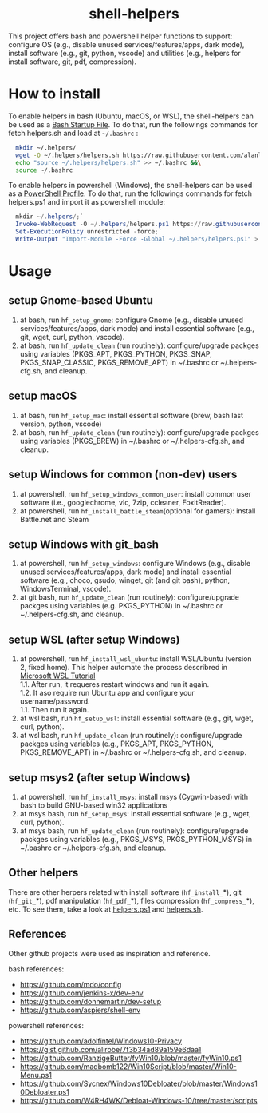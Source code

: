 <h1 align="center">shell-helpers</h1>

This project offers bash and powershell helper functions to support: configure OS (e.g., disable unused services/features/apps, dark mode), install software (e.g.,  git, python, vscode) and utilities (e.g., helpers for install software, git, pdf, compression).

# How to install

To enable helpers in bash (Ubuntu, macOS, or WSL), the shell-helpers can be used as a [Bash Startup File](https://www.gnu.org/software/bash/manual/html_node/Bash-Startup-Files.html). To do that, run the followings commands for fetch helpers.sh and load at `~/.bashrc` :

``` bash
  mkdir ~/.helpers/
  wget -O ~/.helpers/helpers.sh https://raw.githubusercontent.com/alanlivio/shell-helpers/master/helpers.sh &&\
  echo "source ~/.helpers/helpers.sh" >> ~/.bashrc &&\
  source ~/.bashrc
  ```

To enable helpers in powershell (Windows), the shell-helpers can be used as a [PowerShell Profile](https://docs.microsoft.com/en-us/powershell/module/microsoft.powershell.core/about/about_profiles?view=powershell-7). To do that, run the followings commands for fetch helpers.ps1 and import it as powershell module:

``` powershell
  mkdir ~/.helpers/;`
  Invoke-WebRequest -O ~/.helpers/helpers.ps1 https://raw.githubusercontent.com/alanlivio/shell-helpers/master/helpers.ps1;`
  Set-ExecutionPolicy unrestricted -force;`
  Write-Output "Import-Module -Force -Global ~/.helpers/helpers.ps1" > $Profile.AllUsersAllHosts
  ```

# Usage

## setup Gnome-based Ubuntu

1. at bash, run `hf_setup_gnome`: configure Gnome (e.g., disable unused services/features/apps, dark mode) and install essential software (e.g., git, wget, curl, python, vscode).
2. at bash, run `hf_update_clean` (run routinely): configure/upgrade packges using variables (PKGS_APT, PKGS_PYTHON, PKGS_SNAP, PKGS_SNAP_CLASSIC, PKGS_REMOVE_APT) in ~/.bashrc or ~/.helpers-cfg.sh, and cleanup.

## setup macOS

1. at bash, run `hf_setup_mac`: install essential software (brew, bash last version, python, vscode)
2. at bash, run `hf_update_clean` (run routinely): configure/upgrade packges using variables (PKGS_BREW) in ~/.bashrc or ~/.helpers-cfg.sh, and cleanup.

## setup Windows for common (non-dev) users

1. at powershell, run `hf_setup_windows_common_user`: install common user software (i.e., googlechrome, vlc, 7zip, ccleaner, FoxitReader).
2. at powershell, run `hf_install_battle_steam`(optional for gamers): install Battle.net and Steam

## setup Windows with git_bash

1. at powershell, run `hf_setup_windows`: configure Windows (e.g., disable unused services/features/apps, dark mode) and install essential software (e.g., choco, gsudo, winget, git (and git bash), python, WindowsTerminal, vscode).
2. at git bash, run `hf_update_clean` (run routinely): configure/upgrade packges using variables (e.g. PKGS_PYTHON) in ~/.bashrc or ~/.helpers-cfg.sh, and cleanup.

## setup WSL (after setup Windows)

1. at powershell, run `hf_install_wsl_ubuntu`: install WSL/Ubuntu (version 2, fixed home). This helper automate the process describred in [Microsoft WSL Tutorial](https://docs.microsoft.com/en-us/windows/wsl/wsl2-install)  
  1.1. After run, it requeres restart windows and run it again.  
  1.2. It aso require run Ubuntu app and configure your username/password.  
  1.1. Then run it again.
2. at wsl bash, run `hf_setup_wsl`: install essential software (e.g., git, wget, curl, python).
3. at wsl bash, run `hf_update_clean` (run routinely): configure/upgrade packges using variables (e.g., PKGS_APT, PKGS_PYTHON, PKGS_REMOVE_APT) in ~/.bashrc or ~/.helpers-cfg.sh, and cleanup.

## setup msys2 (after setup Windows)

1. at powershell, run `hf_install_msys`: install msys (Cygwin-based) with bash to build GNU-based win32 applications
2. at msys bash, run `hf_setup_msys`: install essential software (e.g., wget, curl, python).
3. at msys bash, run `hf_update_clean` (run routinely): configure/upgrade packges using variables (e.g., PKGS_MSYS, PKGS_PYTHON_MSYS) in ~/.bashrc or ~/.helpers-cfg.sh, and cleanup.

## Other helpers

There are other herpers related with install software (`hf_install_`\*), git (`hf_git_`\*), pdf manipulation (`hf_pdf_`\*), files compression (`hf_compress_`\*), etc. To see them, take a look at [helpers.ps1](helpers.ps1) and [helpers.sh](helpers.sh).

## References

Other github projects were used as inspiration and reference.

bash references:

* https://github.com/mdo/config
* https://github.com/jenkins-x/dev-env
* https://github.com/donnemartin/dev-setup
* https://github.com/aspiers/shell-env

powershell references:

+ https://github.com/adolfintel/Windows10-Privacy
+ https://gist.github.com/alirobe/7f3b34ad89a159e6daa1
+ https://github.com/RanzigeButter/fyWin10/blob/master/fyWin10.ps1
+ https://github.com/madbomb122/Win10Script/blob/master/Win10-Menu.ps1
+ https://github.com/Sycnex/Windows10Debloater/blob/master/Windows10Debloater.ps1
+ https://github.com/W4RH4WK/Debloat-Windows-10/tree/master/scripts